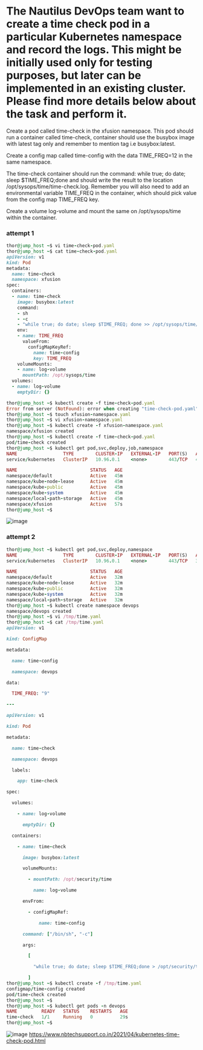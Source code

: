 # The Nautilus DevOps team want to create a time check pod in a particular Kubernetes namespace and record the logs. This might be initially used only for testing purposes, but later can be implemented in an existing cluster. Please find more details below about the task and perform it.


Create a pod called time-check in the xfusion namespace. This pod should run a container called time-check, container should use the busybox image with latest tag only and remember to mention tag i.e busybox:latest.

Create a config map called time-config with the data TIME_FREQ=12 in the same namespace.

The time-check container should run the command: while true; do date; sleep $TIME_FREQ;done and should write the result to the location /opt/sysops/time/time-check.log. Remember you will also need to add an environmental variable TIME_FREQ in the container, which should pick value from the config map TIME_FREQ key.

Create a volume log-volume and mount the same on /opt/sysops/time within the container.

### attempt 1
```ruby
thor@jump_host ~$ vi time-check-pod.yaml 
thor@jump_host ~$ cat time-check-pod.yaml 
apiVersion: v1
kind: Pod
metadata:
  name: time-check
  namespace: xfusion
spec:
  containers:
  - name: time-check
    image: busybox:latest
    command:
    - sh
    - -c
    - "while true; do date; sleep $TIME_FREQ; done >> /opt/sysops/time/time-check.log"
    env:
    - name: TIME_FREQ
      valueFrom:
        configMapKeyRef:
          name: time-config
          key: TIME_FREQ
    volumeMounts:
    - name: log-volume
      mountPath: /opt/sysops/time
  volumes:
  - name: log-volume
    emptyDir: {}

thor@jump_host ~$ kubectl create -f time-check-pod.yaml
Error from server (NotFound): error when creating "time-check-pod.yaml": namespaces "xfusion" not found
thor@jump_host ~$ touch xfusion-namespace.yaml
thor@jump_host ~$ vi xfusion-namespace.yaml 
thor@jump_host ~$ kubectl create -f xfusion-namespace.yaml
namespace/xfusion created
thor@jump_host ~$ kubectl create -f time-check-pod.yaml
pod/time-check created
thor@jump_host ~$ kubectl get pod,svc,deploy,job,namespace
NAME                 TYPE        CLUSTER-IP   EXTERNAL-IP   PORT(S)   AGE
service/kubernetes   ClusterIP   10.96.0.1    <none>        443/TCP   45m

NAME                           STATUS   AGE
namespace/default              Active   45m
namespace/kube-node-lease      Active   45m
namespace/kube-public          Active   45m
namespace/kube-system          Active   45m
namespace/local-path-storage   Active   45m
namespace/xfusion              Active   57s
thor@jump_host ~$ 
```

![image](https://github.com/Althaf-official/KodeKloud_K8s_SysAdmin_level1/assets/105126131/9568e659-0a33-4d41-9a45-dd59078d17b3)


### attempt 2

```ruby
thor@jump_host ~$ kubectl get pod,svc,deploy,namespace
NAME                 TYPE        CLUSTER-IP   EXTERNAL-IP   PORT(S)   AGE
service/kubernetes   ClusterIP   10.96.0.1    <none>        443/TCP   32m

NAME                           STATUS   AGE
namespace/default              Active   32m
namespace/kube-node-lease      Active   32m
namespace/kube-public          Active   32m
namespace/kube-system          Active   32m
namespace/local-path-storage   Active   32m
thor@jump_host ~$ kubectl create namespace devops
namespace/devops created
thor@jump_host ~$ vi /tmp/time.yaml
thor@jump_host ~$ cat /tmp/time.yaml
apiVersion: v1

kind: ConfigMap

metadata:

  name: time-config

  namespace: devops

data:

  TIME_FREQ: "9"

---

apiVersion: v1

kind: Pod

metadata:

  name: time-check

  namespace: devops

  labels:

    app: time-check

spec:

  volumes:

    - name: log-volume

      emptyDir: {}

  containers:

    - name: time-check

      image: busybox:latest

      volumeMounts:

        - mountPath: /opt/security/time

          name: log-volume

      envFrom:

        - configMapRef:

            name: time-config

      command: ["/bin/sh", "-c"]

      args:

        [

          "while true; do date; sleep $TIME_FREQ;done > /opt/security/time/time-check.log",

        ]
thor@jump_host ~$ kubectl create -f /tmp/time.yaml
configmap/time-config created
pod/time-check created
thor@jump_host ~$ 
thor@jump_host ~$ kubectl get pods -n devops
NAME         READY   STATUS    RESTARTS   AGE
time-check   1/1     Running   0          29s
thor@jump_host ~$ 
```
![image](https://github.com/Althaf-official/KodeKloud_K8s_SysAdmin_level1/assets/105126131/3f118c52-460c-4284-a6e1-4b8893f0323b)
https://www.nbtechsupport.co.in/2021/04/kubernetes-time-check-pod.html
